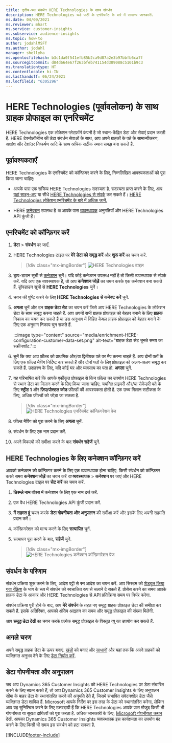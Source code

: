 ```yaml
---
title: तृतीय-पक्ष संवर्धन HERE Technologies के साथ संवर्धन
description: HERE Technologies थर्ड पार्टी के एनरिचमेंट के बारे में सामान्य जानकारी.
ms.date: 04/09/2021
ms.reviewer: mhart
ms.service: customer-insights
ms.subservice: audience-insights
ms.topic: how-to
author: jodahlMSFT
ms.author: jodahl
manager: shellyha
ms.openlocfilehash: b3c1da0f541efb85b2ca9d87a2e3b97bbfb6ca7f
ms.sourcegitcommit: d84d664e67f263bfeb741154d309088c5101b9c3
ms.translationtype: HT
ms.contentlocale: hi-IN
ms.lasthandoff: 06/24/2021
ms.locfileid: "6305296"
---
```

# <a name="enrichment-of-customer-profiles-with-here-technologies-preview"></a>HERE Technologies (पूर्वावलोकन) के साथ ग्राहक प्रोफाइल का एनरिचमेंट

HERE Technologies एक लोकेशन प्लेटफ़ॉर्म कंपनी है जो स्थान-केंद्रित डेटा और सेवाएं प्रदान करती है. HERE टेक्नोलॉजीज की डेटा संवर्धन सेवाओं के साथ, आप अपने ग्राहकों के पते के सामान्यीकरण, अक्षांश और देशांतर निष्कर्षण आदि के साथ अधिक सटीक स्थान समझ बना सकते हैं.

## <a name="prerequisites"></a>पूर्वावश्यकताएँ

HERE Technologies के एनरिचमेंट को कॉन्फ़िगर करने के लिए, निम्नलिखित आवश्यकताओं को पूरा किया जाना चाहिए:

- आपके पास एक सक्रिय HERE Technologies सदस्यता है. सदस्यता प्राप्त करने के लिए, आप [यहां साइन-अप](https://developer.here.com/sign-up?utm_medium=referral&utm_source=Microsoft-Dynamics-CI&create=Freemium-Basic) या सीधे [HERE Technologies से संपर्क](https://developer.here.com/help?utm_medium=referral&utm_source=Microsoft-Dynamics-CI#how-can-we-help-you) कर सकते हैं। [HERE Technologies लोकेशन एनरिचमेंट के बारे में अधिक जानें.](https://developer.here.com/location-enrichment?cid=Dev-MicrosoftDynamics-DB-0-Dev-&utm_source=MicrosoftDynamics&utm_medium=referral&utm_campaign=Online_Dev_ReferralMicrosoft)

- HERE [कनेक्शन](connections.md) उपलब्ध है *या* आपके पास [व्यवस्थापक](permissions.md#administrator) अनुमतियाँ और HERE Technologies API कुंजी हैं।

## <a name="configure-the-enrichment"></a>एनरिचमेंट को कॉन्फ़िगर करें

1. **डेटा** > **संवर्धन** पर जाएँ. 

1. HERE Technologies टाइल पर **मेरे डेटा को समृद्ध करें** और **शुरू करें** का चयन करें.

   > [!div class="mx-imgBorder"]
   > ![HERE Technologies टाइल](media/HERE-tile.png "HERE Technologies टाइल")

1. ड्राप-डाउन सूची से [कनेक्शन](connections.md) चुनें। यदि कोई कनेक्शन उपलब्ध नहीं है तो किसी व्यवस्थापक से संपर्क करें. यदि आप एक व्यवस्थापक हैं, तो आप **कनेक्शन जोड़ें** का चयन करके एक कनेक्शन बना सकते हैं. ड्रॉपडाउन सूची से **HERE Technologies** चुनें। 

1. चयन की पुष्टि करने के लिए **HERE Technologies से कनेक्ट करें** चुनें.

1.  **अगला** चुनें और उन **ग्राहक डेटा सेट** का चयन करें जिसे आप HERE Technologies के लोकेशन डेटा के साथ समृद्ध करना चाहते हैं. आप अपनी सभी ग्राहक प्रोफ़ाइल को बेहतर बनाने के लिए **ग्राहक** निकाय का चयन कर सकते हैं या उस अनुभाग में निहित केवल ग्राहक प्रोफ़ाइल को बेहतर बनाने के लिए एक अनुभाग निकाय चुन सकते हैं.

    :::image type="content" source="media/enrichment-HERE-configuration-customer-data-set.png" alt-text="ग्राहक डेटा सेट चुनते समय का स्क्रीनशॉट.":::

1. चुनें कि क्या आप फ़ील्ड को प्राथमिक और/या द्वितीयक पते पर मैप करना चाहते हैं. आप दोनों पतों के लिए एक फ़ील्ड मैपिंग निर्दिष्ट कर सकते हैं और दोनों पतों के लिए प्रोफ़ाइल को अलग-अलग समृद्ध कर सकते हैं. उदाहरण के लिए, यदि कोई घर और व्यवसाय का पता हो. **अगला** चुनें.

1. यह परिभाषित करें कि आपके एकीकृत प्रोफाइल से किन फ़ील्ड का उपयोग HERE Technologies से स्थान डेटा का मिलान करने के लिए किया जाना चाहिए. चयनित प्राइमरी और/या सेकेंडरी पते के लिए **स्ट्रीट 1** और **ज़िप/पोस्टल कोड** फ़ील्डों की आवश्यकता होती है. एक उच्च मिलान सटीकता के लिए, अधिक फ़ील्डों को जोड़ा जा सकता है.

   > [!div class="mx-imgBorder"]
   > ![HERE Technologies एनरिचमेंट कॉन्फ़िगरेशन पेज](media/enrichment-HERE-configuration.png "HERE Technologies एनरिचमेंट कॉन्फिगरेशन पेज")

1. फील्ड मैपिंग को पूरा करने के लिए **अगला** चुनें.

1. संवर्धन के लिए एक नाम प्रदान करें. 

1. अपने विकल्पों की समीक्षा करने के बाद **संवर्धन सहेजें** चुनें.

## <a name="configure-the-connection-for-here-technologies"></a>HERE Technologies के लिए कनेक्शन कॉन्फ़िगर करें 

आपको कनेक्शन को कॉन्फ़िगर करने के लिए एक व्यवस्थापक होना चाहिए. किसी संवर्धन को कॉन्फ़िगर करते समय **कनेक्शन जोड़ें** का चयन करें *या* **व्यवस्थापक** > **कनेक्शन** पर जाएं और HERE Technologies टाइल पर **सेट करें** का चयन करें.

1. **डिस्प्ले नाम** बॉक्स में कनेक्शन के लिए एक नाम दर्ज करें.

1. एक वैध HERE Technologies API कुंजी प्रदान करें.

1. **मैं सहमत हूं** चयन करके **डेटा गोपनीयता और अनुपालन** की समीक्षा करें और इसके लिए अपनी सहमति प्रदान करें।

1. कॉन्फ़िगरेशन को मान्य करने के लिए **सत्यापित** चुनें.

1. सत्यापन पूरा करने के बाद, **सहेजें** चुनें.

   > [!div class="mx-imgBorder"]
   > ![HERE Technologies कनेक्शन कॉन्फ़िगरेशन पेज](media/enrichment-HERE-connection.png "HERE Technologies कनेक्शन कॉन्फ़िगरेशन पेज")

## <a name="enrichment-results"></a>संवर्धन के परिणाम

संवर्धन प्रक्रिया शुरू करने के लिए, आदेश पट्टी से **रन** आदेश का चयन करें. आप सिस्टम को [शेड्यूल किया गया रीफ़्रेश](system.md#schedule-tab) के भाग के रूप में संवर्धन को स्वचालित रूप से चलाने दे सकते हैं. प्रोसेस करने का समय आपके ग्राहक डेटा के आकार और HERE Technologies से API प्रतिक्रिया समय पर निर्भर करेगा.

संवर्धन प्रक्रिया पूरी होने के बाद, आप **मेरे संवर्धन** के तहत नए समृद्ध ग्राहक प्रोफ़ाइल डेटा की समीक्षा कर सकते हैं. इसके अतिरिक्त, आपको अंतिम अद्यतन का समय और समृद्ध प्रोफ़ाइल की संख्या मिलेगी.

आप **समृद्ध डेटा देखें** का चयन करके प्रत्येक समृद्ध प्रोफ़ाइल के विस्तृत व्यू का उपयोग कर सकते हैं.

## <a name="next-steps"></a>अगले चरण

अपने समृद्ध ग्राहक डेटा के ऊपर बनाएं. [खंडों](segments.md) को बनाएं और [साधानों](measures.md) और यहां तक कि अपने ग्राहकों को व्यक्तिगत अनुभव देने के लिए [डेटा निर्यात करें](export-destinations.md).

## <a name="data-privacy-and-compliance"></a>डेटा गोपनीयता और अनुपालन

जब आप Dynamics 365 Customer Insights को HERE Technologies पर डेटा संचारित करने के लिए सक्षम करते हैं, तो आप Dynamics 365 Customer Insights के लिए अनुपालन सीमा के बाहर डेटा के स्थानांतरित करने की अनुमति देते हैं, जिसमें संभावित संवेदनशील डेटा जैसे व्यक्तिगत डेटा शामिल हैं. Microsoft आपके निर्देश पर इस तरह के डेटा को स्थानांतरित करेगा, लेकिन आप यह सुनिश्चित करने के लिए उत्तरदायी हैं कि HERE Technologies आपके पास मौजूद किसी भी गोपनीयता या सुरक्षा दायित्वों को पूरा करता है. अधिक जानकारी के लिए, [Microsoft गोपनीयता कथन](https://go.microsoft.com/fwlink/?linkid=396732) देखें.
आपका Dynamics 365 Customer Insights व्यवस्थापक इस कार्यक्षमता का उपयोग बंद करने के लिए किसी भी समय इस संवर्धन को हटा सकता है.


[!INCLUDE[footer-include](../includes/footer-banner.md)]

